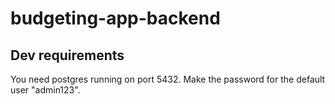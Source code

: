 # budgeting-app-backend

## Dev requirements
You need postgres running on port 5432.
Make the password for the default user "admin123".
